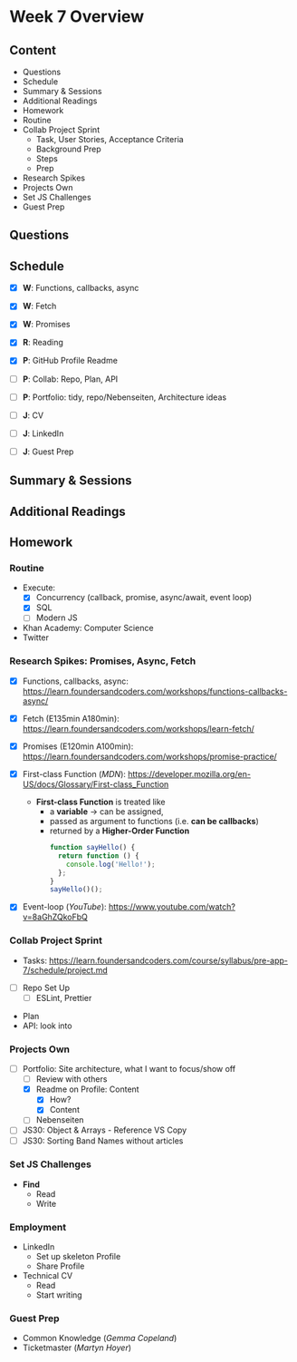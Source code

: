 # Week 7 Overview

## Content

- Questions
- Schedule
- Summary & Sessions
- Additional Readings
- Homework
- Routine
- Collab Project Sprint
  - Task, User Stories, Acceptance Criteria
  - Background Prep
  - Steps
  - Prep
- Research Spikes
- Projects Own
- Set JS Challenges
- Guest Prep

## Questions

## Schedule

- [x] **W**: Functions, callbacks, async
- [x] **W**: Fetch
- [x] **W**: Promises
- [x] **R**: Reading
- [x] **P**: GitHub Profile Readme

- [ ] **P**: Collab: Repo, Plan, API

- [ ] **P**: Portfolio: tidy, repo/Nebenseiten, Architecture ideas

- [ ] **J**: CV
- [ ] **J**: LinkedIn
- [ ] **J**: Guest Prep

## Summary & Sessions

## Additional Readings

## Homework

### Routine

- Execute:
  - [x] Concurrency (callback, promise, async/await, event loop)
  - [x] SQL
  - [ ] Modern JS
- Khan Academy: Computer Science
- Twitter

### Research Spikes: Promises, Async, Fetch

- [x] Functions, callbacks, async: <https://learn.foundersandcoders.com/workshops/functions-callbacks-async/>
- [x] Fetch (E135min A180min): <https://learn.foundersandcoders.com/workshops/learn-fetch/>
- [x] Promises (E120min A100min): <https://learn.foundersandcoders.com/workshops/promise-practice/>

- [x] First-class Function (_MDN_): <https://developer.mozilla.org/en-US/docs/Glossary/First-class_Function>
  - **First-class Function** is treated like
    - a **variable** &rarr; can be assigned,
    - passed as argument to functions (i.e. **can be callbacks**)
    - returned by a **Higher-Order Function**
      ```javascript
      function sayHello() {
        return function () {
          console.log('Hello!');
        };
      }
      sayHello()();
      ```
- [x] Event-loop (_YouTube_): <https://www.youtube.com/watch?v=8aGhZQkoFbQ>

### Collab Project Sprint

- Tasks: <https://learn.foundersandcoders.com/course/syllabus/pre-app-7/schedule/project.md>

- [ ] Repo Set Up
  - [ ] ESLint, Prettier
- Plan
- API: look into

### Projects Own

- [ ] Portfolio: Site architecture, what I want to focus/show off
  - [ ] Review with others
  - [x] Readme on Profile: Content
    - [x] How?
    - [x] Content
  - [ ] Nebenseiten
- [ ] JS30: Object & Arrays - Reference VS Copy
- [ ] JS30: Sorting Band Names without articles

### Set JS Challenges

- **Find**
  - Read
  - Write

### Employment

- LinkedIn
  - Set up skeleton Profile
  - Share Profile
- Technical CV
  - Read
  - Start writing

### Guest Prep

- Common Knowledge (_Gemma Copeland_)
- Ticketmaster (_Martyn Hoyer_)
